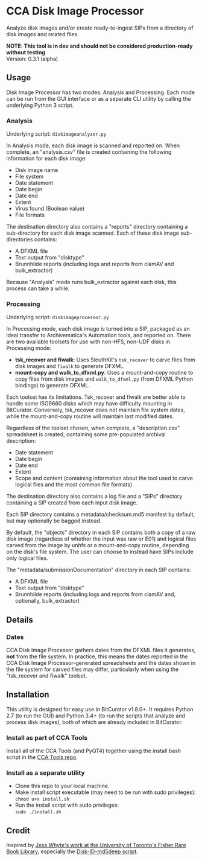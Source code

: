 # CCA Disk Image Processor  

Analyze disk images and/or create ready-to-ingest SIPs from a directory of disk images and related files.  

**NOTE: This tool is in dev and should not be considered production-ready without testing**  
Version: 0.3.1 (alpha)

## Usage

Disk Image Processor has two modes: Analysis and Processing. Each mode can be run from the GUI interface or as a separate CLI utility by calling the underlying Python 3 script.  

### Analysis

Underlying script: `diskimageanalyzer.py`  

In Analysis mode, each disk image is scanned and reported on. When complete, an "analysis.csv" file is created containing the following information for each disk image:  

* Disk image name  
* File system  
* Date statement  
* Date begin  
* Date end  
* Extent  
* Virus found (Boolean value)  
* File formats  

The destination directory also contains a "reports" directory containing a sub-directory for each disk image scanned. Each of these disk image sub-directories contains:  

* A DFXML file  
* Text output from "disktype"  
* Brunnhilde reports (including logs and reports from clamAV and bulk_extractor)  

Because "Analysis" mode runs bulk_extractor against each disk, this process can take a while.  

### Processing

Underlying script: `diskimageprocessor.py`  

In Processing mode, each disk image is turned into a SIP, packaged as an ideal transfer to Archivematica's Automation tools, and reported on. There are two available toolsets for use with non-HFS, non-UDF disks in Processing mode:

* **tsk_recover and fiwalk**: Uses SleuthKit's `tsk_recover` to carve files from disk images and `fiwalk` to generate DFXML.  
* **mount-copy and walk_to_dfxml.py**: Uses a mount-and-copy routine to copy files from disk images and `walk_to_dfxml.py` (from DFXML Python bindings) to generate DFXML.

Each toolset has its limitations. Tsk_recover and fiwalk are better able to handle some ISO9660 disks which may have difficulty mounting in BitCurator. Conversely, tsk_recover does not maintain file system dates, while the mount-and-copy routine will maintain last modified dates.

Regardless of the toolset chosen, when complete, a "description.csv" spreadsheet is created, containing some pre-populated archival description:  
* Date statement  
* Date begin  
* Date end  
* Extent  
* Scope and content (containing information about the tool used to carve logical files and the most common file formats)

The destination directory also contains a log file and a "SIPs" directory containing a SIP created from each input disk image. 

Each SIP directory contains a metadata/checksum.md5 manifest by default, but may optionally be bagged instead. 

By default, the "objects" directory in each SIP contains both a copy of a raw disk image (regardless of whether the input was raw or E01) and logical files carved from the image by unhfs or a mount-and-copy routine, depending on the disk's file system. The user can choose to instead have SIPs include only logical files.

The "metadata/submissionDocumentation" directory in each SIP contains:  

* A DFXML file  
* Text output from "disktype"  
* Brunnhilde reports (including logs and reports from clamAV and, optionally, bulk_extractor)  

## Details

### Dates

CCA Disk Image Processor gathers dates from the DFXML files it generates, **not** from the file system. In practice, this means the dates reported in the CCA Disk Image Processor-generated spreadsheets and the dates shown in the file system for carved files may differ, particularly when using the "tsk_recover and fiwalk" toolset.

## Installation

This utility is designed for easy use in BitCurator v1.8.0+. It requires Python 2.7 (to run the GUI) and Python 3.4+ (to run the scripts that analyze and process disk images), both of which are already included in BitCurator.    

### Install as part of CCA Tools  

Install all of the CCA Tools (and PyQT4) together using the install bash script in the [CCA Tools repo](https://github.com/timothyryanwalsh/cca-tools).  

### Install as a separate utility
* Clone this repo to your local machine.  
* Make install script executable (may need to be run with sudo privileges):  
`chmod u+x install.sh` 
* Run the install script with sudo privileges:  
`sudo ./install.sh`  

## Credit  

Inspired by [Jess Whyte's work at the University of Toronto's Fisher Rare Book Library](https://saaers.wordpress.com/2016/04/12/clearing-the-digital-backlog-at-the-thomas-fisher-rare-book-library/comment-page-1/), especially the [Disk-ID-md5deep script](https://github.com/jesswhyte/Disk-ID-md5deep/).
